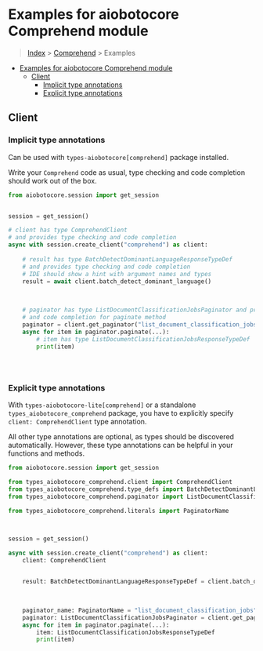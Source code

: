 <a id="examples-for-aiobotocore-comprehend-module"></a>

# Examples for aiobotocore Comprehend module

> [Index](../README.md) > [Comprehend](./README.md) > Examples

- [Examples for aiobotocore Comprehend module](#examples-for-aiobotocore-comprehend-module)
  - [Client](#client)
    - [Implicit type annotations](#implicit-type-annotations)
    - [Explicit type annotations](#explicit-type-annotations)

<a id="client"></a>

## Client

<a id="implicit-type-annotations"></a>

### Implicit type annotations

Can be used with `types-aiobotocore[comprehend]` package installed.

Write your `Comprehend` code as usual, type checking and code completion should
work out of the box.

```python
from aiobotocore.session import get_session


session = get_session()

# client has type ComprehendClient
# and provides type checking and code completion
async with session.create_client("comprehend") as client:
    
    # result has type BatchDetectDominantLanguageResponseTypeDef
    # and provides type checking and code completion
    # IDE should show a hint with argument names and types
    result = await client.batch_detect_dominant_language()
    

    
    # paginator has type ListDocumentClassificationJobsPaginator and provides type checking
    # and code completion for paginate method
    paginator = client.get_paginator("list_document_classification_jobs")
    async for item in paginator.paginate(...):
        # item has type ListDocumentClassificationJobsResponseTypeDef
        print(item)
    

    
```

<a id="explicit-type-annotations"></a>

### Explicit type annotations

With `types-aiobotocore-lite[comprehend]` or a standalone
`types_aiobotocore_comprehend` package, you have to explicitly specify
`client: ComprehendClient` type annotation.

All other type annotations are optional, as types should be discovered
automatically. However, these type annotations can be helpful in your functions
and methods.

```python
from aiobotocore.session import get_session

from types_aiobotocore_comprehend.client import ComprehendClient
from types_aiobotocore_comprehend.type_defs import BatchDetectDominantLanguageResponseTypeDef
from types_aiobotocore_comprehend.paginator import ListDocumentClassificationJobsPaginator

from types_aiobotocore_comprehend.literals import PaginatorName



session = get_session()

async with session.create_client("comprehend") as client:
    client: ComprehendClient

    
    result: BatchDetectDominantLanguageResponseTypeDef = client.batch_detect_dominant_language()
    

    
    paginator_name: PaginatorName = "list_document_classification_jobs"
    paginator: ListDocumentClassificationJobsPaginator = client.get_paginator(paginator_name)
    async for item in paginator.paginate(...):
        item: ListDocumentClassificationJobsResponseTypeDef
        print(item)
    

    
```

